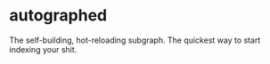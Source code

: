 # autographed
The self-building, hot-reloading subgraph. The quickest way to start indexing your shit.
